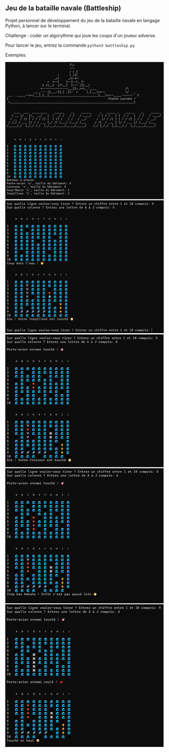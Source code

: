 ## Jeu de la bataille navale (Battleship)

Projet personnel de développement du jeu de la bataille navale en langage Python, à lancer sur le terminal.

Challenge : coder un algorythme qui joue les coups d'un joueur adverse.

Pour lancer le jeu, entrez la commande `python3 battleship.py`

Exemples:

![battleship start](screens/battleship_screen1.png)
![battleship 2](screens/battleship_screen2.png)
![battleship 3](screens/battleship_screen3.png)
![battleship 3](screens/battleship_screen4.png)
![battleship 3](screens/battleship_screen5.png)